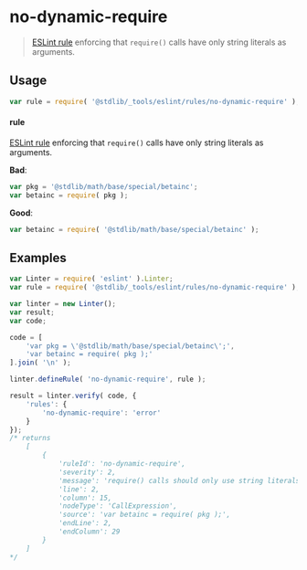 <!--

@license Apache-2.0

Copyright (c) 2018 The Stdlib Authors.

Licensed under the Apache License, Version 2.0 (the "License");
you may not use this file except in compliance with the License.
You may obtain a copy of the License at

   http://www.apache.org/licenses/LICENSE-2.0

Unless required by applicable law or agreed to in writing, software
distributed under the License is distributed on an "AS IS" BASIS,
WITHOUT WARRANTIES OR CONDITIONS OF ANY KIND, either express or implied.
See the License for the specific language governing permissions and
limitations under the License.

-->

# no-dynamic-require

> [ESLint rule][eslint-rules] enforcing that `require()` calls have only string literals as arguments.

<section class="intro">

</section>

<!-- /.intro -->

<section class="usage">

## Usage

```javascript
var rule = require( '@stdlib/_tools/eslint/rules/no-dynamic-require' );
```

#### rule

[ESLint rule][eslint-rules] enforcing that `require()` calls have only string literals as arguments.

**Bad**:

<!-- eslint-disable stdlib/no-dynamic-require -->

```javascript
var pkg = '@stdlib/math/base/special/betainc';
var betainc = require( pkg );
```

**Good**:

```javascript
var betainc = require( '@stdlib/math/base/special/betainc' );
```

</section>

<!-- /.usage -->

<section class="examples">

## Examples

<!-- eslint no-undef: "error" -->

```javascript
var Linter = require( 'eslint' ).Linter;
var rule = require( '@stdlib/_tools/eslint/rules/no-dynamic-require' );

var linter = new Linter();
var result;
var code;

code = [
    'var pkg = \'@stdlib/math/base/special/betainc\';',
    'var betainc = require( pkg );'
].join( '\n' );

linter.defineRule( 'no-dynamic-require', rule );

result = linter.verify( code, {
    'rules': {
        'no-dynamic-require': 'error'
    }
});
/* returns
    [
        {
            'ruleId': 'no-dynamic-require',
            'severity': 2,
            'message': 'require() calls should only use string literals',
            'line': 2,
            'column': 15,
            'nodeType': 'CallExpression',
            'source': 'var betainc = require( pkg );',
            'endLine': 2,
            'endColumn': 29
        }
    ]
*/
```

</section>

<!-- /.examples -->

<!-- Section for related `stdlib` packages. Do not manually edit this section, as it is automatically populated. -->

<section class="related">

</section>

<!-- /.related -->

<!-- Section for all links. Make sure to keep an empty line after the `section` element and another before the `/section` close. -->

<section class="links">

[eslint-rules]: https://eslint.org/docs/developer-guide/working-with-rules

</section>

<!-- /.links -->
